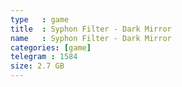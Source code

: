 ```yaml
---
type   : game
title  : Syphon Filter - Dark Mirror
name   : Syphon Filter - Dark Mirror
categories: [game]
telegram : 1584
size: 2.7 GB
---
```



